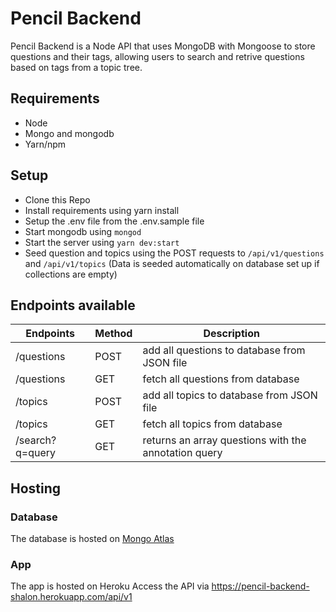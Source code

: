 # Pencil Backend
Pencil Backend is a Node API that uses MongoDB with Mongoose to store questions and their tags, allowing users to search and retrive questions based on tags from a topic tree.

## Requirements
- Node
- Mongo and mongodb
- Yarn/npm

## Setup
- Clone this Repo
- Install requirements using yarn install
- Setup the .env file from the .env.sample file
- Start mongodb using `mongod`
- Start the server using `yarn dev:start`
- Seed question and topics using the POST requests to `/api/v1/questions` and `/api/v1/topics`
(Data is seeded automatically on database set up if collections are empty)

## Endpoints available
| Endpoints                 | Method  | Description                                         |
|---------------------------|---------|-----------------------------------------------------|
|  /questions               | POST    | add all questions to database from JSON file        |
|  /questions               | GET     | fetch all questions from database                   | 
|  /topics                  | POST    | add all topics to database from JSON file           |
|  /topics                  | GET     | fetch all topics from database                      |
|  /search?q=query          | GET     | returns an array questions with the annotation query|

## Hosting
### Database
The database is hosted on [Mongo Atlas](https://cloud.mongodb.com/)

### App
The app is hosted on Heroku
Access the API via https://pencil-backend-shalon.herokuapp.com/api/v1

